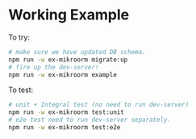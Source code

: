 # Working Example

To try:

```sh
# make sure we have updated DB schema.
npm run -w ex-mikroorm migrate:up
# fire up the dev-server!
npm run -w ex-mikroorm example
```

To test:

```sh
# unit + Integral test (no need to run dev-server)
npm run -w ex-mikroorm test:unit
# e2e test need to run dev-server separately.
npm run -w ex-mikroorm test:e2e
```
